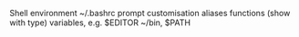 Shell environment
~/.bashrc
	prompt customisation
	aliases
	functions (show with type)
	variables, e.g. $EDITOR
	~/bin, $PATH